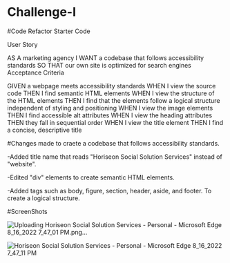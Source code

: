 # Challenge-I  

#Code Refactor Starter Code

User Story

AS A marketing agency
I WANT a codebase that follows accessibility standards
SO THAT our own site is optimized for search engines
Acceptance Criteria

GIVEN a webpage meets accessibility standards
WHEN I view the source code
THEN I find semantic HTML elements
WHEN I view the structure of the HTML elements
THEN I find that the elements follow a logical structure independent of styling and positioning
WHEN I view the image elements
THEN I find accessible alt attributes
WHEN I view the heading attributes
THEN they fall in sequential order
WHEN I view the title element
THEN I find a concise, descriptive title

#Changes made to craete a codebase that follows accessibility standards.

-Added title name that reads "Horiseon Social Solution Services" instead of "website".

-Edited "div" elements to create semantic HTML elements.

-Added tags such as body, figure, section, header, aside, and footer. To create a logical structure.  

#ScreenShots

![Uploading Horiseon Social Solution Services - Personal - Microsoft​ Edge 8_16_2022 7_47_01 PM.png…]()

![Horiseon Social Solution Services - Personal - Microsoft​ Edge 8_16_2022 7_47_11 PM](https://user-images.githubusercontent.com/110436164/185023555-bb3b1312-5e57-4633-835a-1a23688525a0.png)
